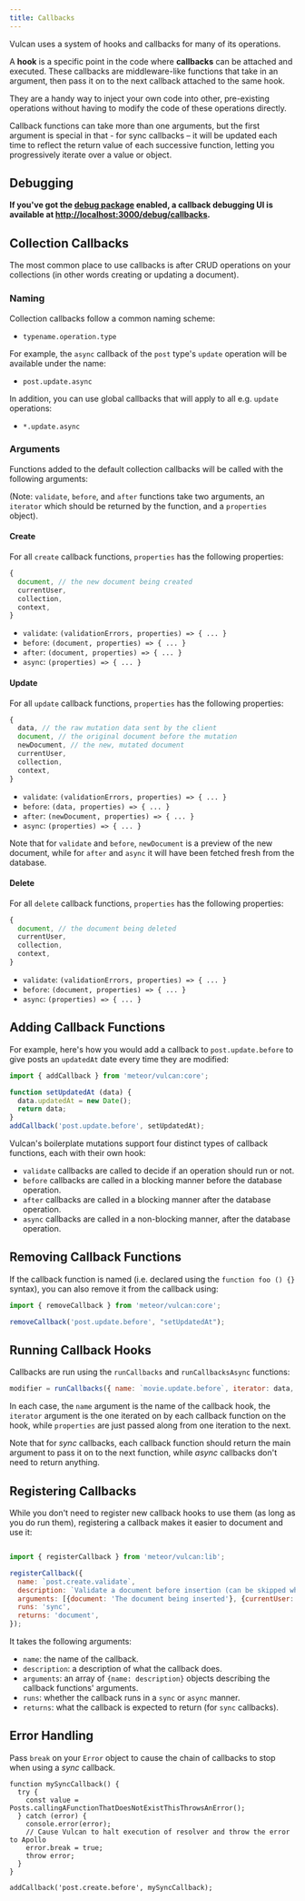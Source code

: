 ```yaml
---
title: Callbacks
---
```


Vulcan uses a system of hooks and callbacks for many of its operations.

A **hook** is a specific point in the code where **callbacks** can be attached and executed. These callbacks are middleware-like functions that take in an argument, then pass it on to the next callback attached to the same hook. 

They are a handy way to inject your own code into other, pre-existing operations without having to modify the code of these operations directly. 

Callback functions can take more than one arguments, but the first argument is special in that - for sync callbacks – it will be updated each time to reflect the return value of each successive function, letting you progressively iterate over a value or object. 

## Debugging

**If you've got the [debug package](/debug.html) enabled, a callback debugging UI is available at [http://localhost:3000/debug/callbacks](http://localhost:3000/debug/callbacks).**

## Collection Callbacks

The most common place to use callbacks is after CRUD operations on your collections (in other words creating or updating a document).

### Naming

Collection callbacks follow a common naming scheme: 

- `typename.operation.type`

For example, the `async` callback of the `post` type's `update` operation will be available under the name: 

- `post.update.async`

In addition, you can use global callbacks that will apply to all e.g. `update` operations: 

- `*.update.async`

### Arguments

Functions added to the default collection callbacks will be called with the following arguments:

(Note: `validate`, `before`, and `after` functions take two arguments, an `iterator` which should be returned by the function, and a `properties` object).

#### Create

For all `create` callback functions, `properties` has the following properties:

```js
{ 
  document, // the new document being created
  currentUser,
  collection, 
  context, 
}
```

- `validate`: `(validationErrors, properties) => { ... }`
- `before`: `(document, properties) => { ... }`
- `after`: `(document, properties) => { ... }`
- `async`: `(properties) => { ... }`

#### Update

For all `update` callback functions, `properties` has the following properties:

```js
{ 
  data, // the raw mutation data sent by the client
  document, // the original document before the mutation
  newDocument, // the new, mutated document
  currentUser, 
  collection, 
  context, 
}
```

- `validate`: `(validationErrors, properties) => { ... }`
- `before`: `(data, properties) => { ... }`
- `after`: `(newDocument, properties) => { ... }`
- `async`: `(properties) => { ... }`

Note that for `validate` and `before`, `newDocument` is a preview of the new document, while for `after` and `async` it will have been fetched fresh from the database. 

#### Delete

For all `delete` callback functions, `properties` has the following properties:

```js
{ 
  document, // the document being deleted
  currentUser, 
  collection, 
  context, 
}
```

- `validate`: `(validationErrors, properties) => { ... }`
- `before`: `(document, properties) => { ... }`
- `async`: `(properties) => { ... }`

## Adding Callback Functions

For example, here's how you would add a callback to `post.update.before` to give posts an `updatedAt` date every time they are modified:

```js
import { addCallback } from 'meteor/vulcan:core';

function setUpdatedAt (data) {
  data.updatedAt = new Date();
  return data;
}
addCallback('post.update.before', setUpdatedAt);
```

Vulcan's boilerplate mutations support four distinct types of callback functions, each with their own hook:

- `validate` callbacks are called to decide if an operation should run or not. 
- `before` callbacks are called in a blocking manner before the database operation.
- `after` callbacks are called in a blocking manner after the database operation.
- `async` callbacks are called in a non-blocking manner, after the database operation. 

## Removing Callback Functions

If the callback function is named (i.e. declared using the `function foo () {}` syntax), you can also remove it from the callback using:

```js
import { removeCallback } from 'meteor/vulcan:core';

removeCallback('post.update.before', "setUpdatedAt");
```

## Running Callback Hooks

Callbacks are run using the `runCallbacks` and `runCallbacksAsync` functions:

```js
modifier = runCallbacks({ name: `movie.update.before`, iterator: data, properties: { document, currentUser }});
```

In each case, the `name` argument is the name of the callback hook, the `iterator` argument is the one iterated on by each callback function on the hook, while `properties` are just passed along from one iteration to the next.

Note that for *sync* callbacks, each callback function should return the main argument to pass it on to the next function, while *async* callbacks don't need to return anything.

## Registering Callbacks

While you don't need to register new callback hooks to use them (as long as you do run them), registering a callback makes it easier to document and use it:

```js

import { registerCallback } from 'meteor/vulcan:lib';

registerCallback({
  name: `post.create.validate`, 
  description: `Validate a document before insertion (can be skipped when inserting directly on server).`,  
  arguments: [{document: 'The document being inserted'}, {currentUser: 'The current user'}, {validationErrors: 'An object that can be used to accumulate validation errors'}], 
  runs: 'sync', 
  returns: 'document',
});
```

It takes the following arguments: 

- `name`: the name of the callback.
- `description`: a description of what the callback does. 
- `arguments`: an array of `{name: description}` objects describing the callback functions' arguments. 
- `runs`: whether the callback runs in a `sync` or `async` manner. 
- `returns`: what the callback is expected to return (for `sync` callbacks).

## Error Handling

Pass `break` on your `Error` object to cause the chain of callbacks to stop when using a *sync* callback.

```
function mySyncCallback() {
  try {
    const value = Posts.callingAFunctionThatDoesNotExistThisThrowsAnError();
  } catch (error) {
    console.error(error);
    // Cause Vulcan to halt execution of resolver and throw the error to Apollo
    error.break = true;
    throw error;
  }
}

addCallback('post.create.before', mySyncCallback);
```
